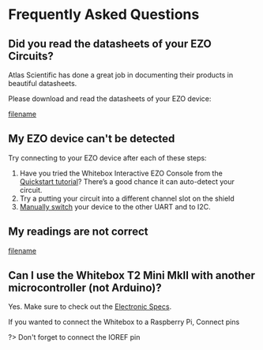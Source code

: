 # Frequently Asked Questions

## Did you read the datasheets of your EZO Circuits?
Atlas Scientific has done a great job in documenting their products in beautiful datasheets.

Please download and read the datasheets of your EZO device:

[filename](../common/ezo-datasheets.md ':include')

## My EZO device can't be detected
Try connecting to your EZO device after each of these steps:

1. Have you tried the Whitebox Interactive EZO Console from the [Quickstart tutorial](quickstart.md)? There’s a good chance it can auto-detect your circuit.
1. Try a putting your circuit into a different channel slot on the shield
1. [Manually switch](protocols.md#set-protocol-manually) your device to the other UART and to I2C.

## My readings are not correct
[filename](../common/faq-readings-not-correct.md ':include')

## Can I use the Whitebox T2 Mini MkII with another microcontroller (not Arduino)?

Yes. Make sure to check out the [Electronic Specs](power.md).

If you wanted to connect the Whitebox  to a Raspberry Pi, Connect pins

?> Don't forget to connect the IOREF pin
